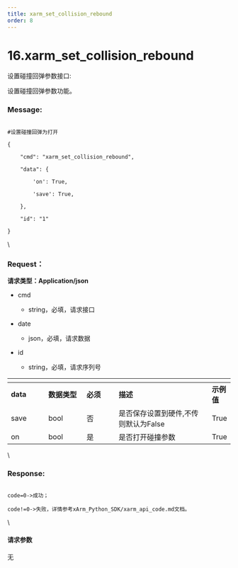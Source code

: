 ```yaml
---
title: xarm_set_collision_rebound
order: 8
---
```

# 16.xarm\_set\_collision\_rebound



 



设置碰撞回弹参数接口:

设置碰撞回弹参数功能。



### Message:  



```

#设置碰撞回弹为打开

{

    "cmd": "xarm_set_collision_rebound",

    "data": {

        'on': True,    

        'save': True,

    },

    "id": "1"

}

```



\





### Request：    



**请求类型：Application/json**



* cmd

  * string，必填，请求接口

* date

  * json，必填，请求数据

* id

  * string，必填，请求序列号



<table data-header-hidden><thead><tr><th width="96"></th><th width="101"></th><th width="90"></th><th width="322"></th><th></th></tr></thead><tbody><tr><td><strong>data</strong></td><td><strong>数据类型</strong></td><td><strong>必须</strong></td><td><strong>描述</strong></td><td><strong>示例值</strong></td></tr><tr><td>save</td><td>bool</td><td>否</td><td>是否保存设置到硬件,不传则默认为False</td><td>True</td></tr><tr><td>on</td><td>bool</td><td>是</td><td>是否打开碰撞参数</td><td>True</td></tr></tbody></table>



\





### Response:     



```

code=0->成功；

code!=0->失败，详情参考xArm_Python_SDK/xarm_api_code.md文档。

```



\





#### 请求参数



无
